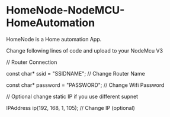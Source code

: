 # HomeNode-NodeMCU-HomeAutomation
HomeNode is a Home automation App. 

Change following lines of code and upload to your NodeMcu V3

// Router Connection

const char* ssid = "SSIDNAME"; // Change Router Name

const char* password = "PASSWORD"; //  Change Wifi Password

// Optional change static IP if you use different supnet

IPAddress ip(192, 168, 1, 105); // Change IP (optional)

